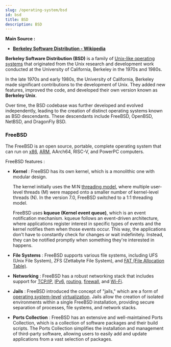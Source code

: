 ```yaml
---
slug: /operating-system/bsd
id: bsd
title: BSD
description: BSD
---
```


**Main Source :**

- **[Berkeley Software Distribution - Wikipedia](https://en.wikipedia.org/wiki/Berkeley_Software_Distribution)**

**Berkeley Software Distribution (BSD)** is a family of [Unix-like operating systems](/operating-system/unix) that originated from the Unix research and development work conducted at the University of California, Berkeley in the 1970s and 1980s.

In the late 1970s and early 1980s, the University of California, Berkeley made significant contributions to the development of Unix. They added new features, improved the code, and developed their own version known as **Berkeley Unix**.

Over time, the BSD codebase was further developed and evolved independently, leading to the creation of distinct operating systems known as BSD descendants. These descendants include FreeBSD, OpenBSD, NetBSD, and DragonFly BSD.

### FreeBSD

The FreeBSD is an open source, portable, complete operating system that can run on [x86](/computer-organization-and-architecture/isa#x86), [ARM](/computer-organization-and-architecture/isa#arm), AArch64, RISC-V, and PowerPC computers.

FreeBSD features :

- **Kernel** : FreeBSD has its own kernel, which is a monolithic one with modular design.

  The kernel initially uses the M:N [threading model](/operating-system/multithreading#relationship-model), where multiple user-level threads (M) were mapped onto a smaller number of kernel-level threads (N). In the version 7.0, FreeBSD switched to a 1:1 threading model.

  FreeBSD uses **kqueue (Kernel event queue)**, which is an event notification mechanism. kqueue follows an event-driven architecture, where applications register interest in specific types of events and the kernel notifies them when those events occur. This way, the applications don't have to constantly check for changes or wait indefinitely. Instead, they can be notified promptly when something they're interested in happens.

- **File Systems** : FreeBSD supports various file systems, including UFS (Unix File System), ZFS (Zettabyte File System), and [FAT (File Allocation Table)](/operating-system/file-system#fat).
- **Networking** : FreeBSD has a robust networking stack that includes support for [TCP/IP](/computer-networking/tcp-protocol), [IPv6](/computer-networking/ip-address#ipv6), [routing](/computer-networking/routing), [firewall](/computer-security/network-security#firewall), and [Wi-Fi](/computer-networking/wi-fi).
- **Jails** : FreeBSD introduced the concept of "jails," which are a form of [operating system-level](/cloud-computing-and-distributed-systems/virtualization#level-implementation) [virtualization](/cloud-computing-and-distributed-systems/virtualization). Jails allow the creation of isolated environments within a single FreeBSD installation, providing secure separation of processes, file systems, and network stacks.
- **Ports Collection** : FreeBSD has an extensive and well-maintained Ports Collection, which is a collection of software packages and their build scripts. The Ports Collection simplifies the installation and management of third-party software, allowing users to easily add and update applications from a vast selection of packages.
